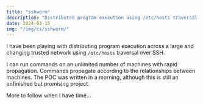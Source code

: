 ```yaml
---
title: "sshworm"
description: "Distributed program execution using /etc/hosts traversal over SSH."
date: 2024-03-15
img: "/img/cs/sshworm/"
---
```

I have been playing with distributing program execution across a large and changing trusted network using `/etc/hosts` traversal over SSH.

I can run commands on an unlimited number of machines with rapid propagation. Commands propagate according to the relationships between machines. The POC was written in a morning, although this is still an unfinished but promising project.

More to follow when I have time...